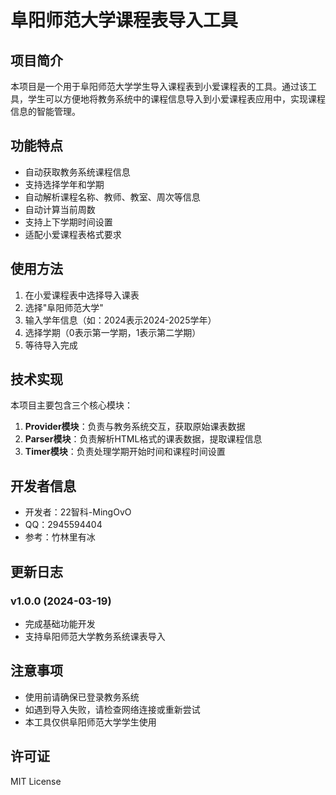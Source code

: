 # 阜阳师范大学课程表导入工具

## 项目简介

本项目是一个用于阜阳师范大学学生导入课程表到小爱课程表的工具。通过该工具，学生可以方便地将教务系统中的课程信息导入到小爱课程表应用中，实现课程信息的智能管理。

## 功能特点

- 自动获取教务系统课程信息
- 支持选择学年和学期
- 自动解析课程名称、教师、教室、周次等信息
- 自动计算当前周数
- 支持上下学期时间设置
- 适配小爱课程表格式要求

## 使用方法

1. 在小爱课程表中选择导入课表
2. 选择"阜阳师范大学"
3. 输入学年信息（如：2024表示2024-2025学年）
4. 选择学期（0表示第一学期，1表示第二学期）
5. 等待导入完成

## 技术实现

本项目主要包含三个核心模块：

1. **Provider模块**：负责与教务系统交互，获取原始课表数据
2. **Parser模块**：负责解析HTML格式的课表数据，提取课程信息
3. **Timer模块**：负责处理学期开始时间和课程时间设置

## 开发者信息

- 开发者：22智科-MingOvO
- QQ：2945594404
- 参考：竹林里有冰

## 更新日志

### v1.0.0 (2024-03-19)
- 完成基础功能开发
- 支持阜阳师范大学教务系统课表导入

## 注意事项

- 使用前请确保已登录教务系统
- 如遇到导入失败，请检查网络连接或重新尝试
- 本工具仅供阜阳师范大学学生使用

## 许可证

MIT License
